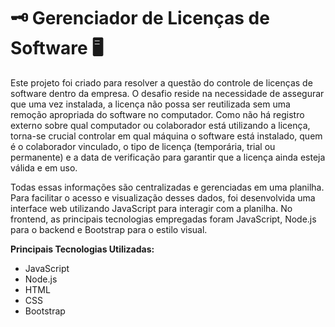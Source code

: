 # 🗝️ Gerenciador de Licenças de Software 🖥️

Este projeto foi criado para resolver a questão do controle de licenças de software dentro da empresa. O desafio reside na necessidade de assegurar que uma vez instalada, a licença não possa ser reutilizada sem uma remoção apropriada do software no computador. Como não há registro externo sobre qual computador ou colaborador está utilizando a licença, torna-se crucial controlar em qual máquina o software está instalado, quem é o colaborador vinculado, o tipo de licença (temporária, trial ou permanente) e a data de verificação para garantir que a licença ainda esteja válida e em uso.

Todas essas informações são centralizadas e gerenciadas em uma planilha. Para facilitar o acesso e visualização desses dados, foi desenvolvida uma interface web utilizando JavaScript para interagir com a planilha. No frontend, as principais tecnologias empregadas foram JavaScript, Node.js para o backend e Bootstrap para o estilo visual.

**Principais Tecnologias Utilizadas:**
- JavaScript
- Node.js
- HTML
- CSS
- Bootstrap
